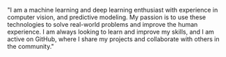 "I am a machine learning and deep learning enthusiast with experience in computer vision, and predictive modeling. My passion is to use these technologies to solve real-world problems and improve the human experience. I am always looking to learn and improve my skills, and I am active on GitHub, where I share my projects and collaborate with others in the community."

<!---
royal-dit/royal-dit is a ✨ special ✨ repository because its `README.md` (this file) appears on your GitHub profile.
You can click the Preview link to take a look at your changes.
--->
